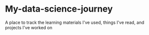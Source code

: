 # My-data-science-journey
A place to track the learning materials I've used, things I've read, and projects I've worked on

